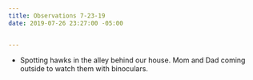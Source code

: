 ```yaml
---
title: Observations 7-23-19
date: 2019-07-26 23:27:00 -05:00


---
```


- Spotting hawks in the alley behind our house. Mom and Dad coming outside to watch them with binoculars.